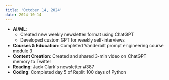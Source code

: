 ```yaml
---
title: 'October 14, 2024'
date: 2024-10-14
---
```


- **AI/ML**: 
  - Created new weekly newsletter format using ChatGPT
  - Developed custom GPT for weekly self-interviews
- **Courses & Education**: Completed Vanderbilt prompt engineering course module 3
- **Content Creation**: Created and shared 3-min video on ChatGPT memory to Twitter
- **Reading**: Jack Clark's newsletter #387
- **Coding**: Completed day 5 of Replit 100 days of Python